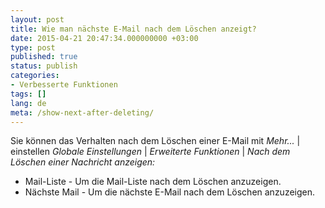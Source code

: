 ```yaml
---
layout: post
title: Wie man nächste E-Mail nach dem Löschen anzeigt?
date: 2015-04-21 20:47:34.000000000 +03:00
type: post
published: true
status: publish
categories:
- Verbesserte Funktionen
tags: []
lang: de
meta: /show-next-after-deleting/
---
```


Sie können das Verhalten nach dem Löschen einer E-Mail mit *Mehr...* \| einstellen *Globale Einstellungen* \| *Erweiterte Funktionen* \| *Nach dem Löschen einer Nachricht anzeigen:*

* Mail-Liste - Um die Mail-Liste nach dem Löschen anzuzeigen.
* Nächste Mail - Um die nächste E-Mail nach dem Löschen anzuzeigen.
